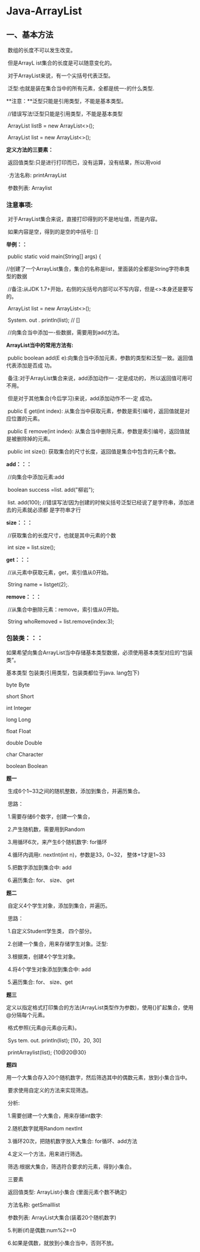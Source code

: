 # Java-ArrayList

## 一、**基本方法**

​	数组的长度不可以发生改变。

​	但是ArrayL ist集合的长度是可以随意变化的。

​	对于ArrayList来说，有一个尖括号<E>代表泛型。

​	泛型:也就是装在集合当中的所有元素，全都是统一-的什么类型.

**注意：**泛型只能是引用类型，不能是基本类型。

​	//错误写法!泛型只能是引用类型，不能是基本类型

​	ArrayList<int> listB = new ArrayList<>();

​	ArrayList<Integer> list = new ArrayList<>();

**定义方法的三要素：**

​	返回值类型:只是进行打印而已，没有运算，没有结果，所以用void

​	·方法名称: printArrayList

​	参数列表: Arraylist

### **注意事项:**

​	对于ArrayList集合来说，直接打印得到的不是地址值，而是内容。	

​	如果内容是空，得到的是空的中括号: []

**举例：：**

​	public static void main(String[] args) {

​		//创建了一个ArrayList集合，集合的名称是list，里面装的全都是String字符串类型的数据

​		//备注:从JDK 1.7+开始，右侧的尖括号内部可以不写内容，但是<>本身还是要写的。

​		ArrayList<String> list = new ArrayList<>();

​		System. out . println(list); // []

​	//向集合当中添加一-些数据，需要用到add方法。

**ArrayList当中的常用方法有:**

​	public boolean add(E e):向集合当中添加元素，参数的类型和泛型一致。返回值代表添加是否成	功。

​	备注:对于ArrayList集合来说，add添加动作一 -定是成功的， 所以返回值可用可不用。

​	但是对于其他集合(今后学习)来说，add添加动作不一-定 成功。

​	public E get(int index): 从集合当中获取元素，参数是索引编号，返回值就是对应位置的元素。

​	public E remove(int index): 从集合当中删除元素，参数是索引编号，返回值就是被删除掉的元素。

​	public int size(): 获取集合的尺寸长度，返回值是集合中包含的元素个数。

**add：：：**

​	//向集合中添加元素:add

​	boolean success =list. add("柳岩");

​	list. add(100); //错误写法!因为创建的时候尖括号泛型已经说了是字符串，添加进去的元素就必须都	是字符串才行

**size：：：**

​	//获取集合的长度尺寸，也就是其中元素的个数

​	int size = list.size();

**get：：：**

​	//从元素中获取元素，get，索引值从0开始。

​	String name = listget(2);.

**remove：：：**

​	//从集合中删除元素：remove，索引值从0开始。

​	String whoRemoved = list.remove(index:3);

### 包装类：：：

如果希望向集合ArrayList当中存储基本类型数据，必须使用基本类型对应的“包装类”。

基本类型					包装类(引用类型，包装类都位于java. lang包下)

byte							Byte

short						Short

int								Integer

long							Long

float							Float

double						Double

char							Character

boolean						Boolean

**题一**

​	生成6个1~33之间的随机整数，添加到集合，并遍历集合。

​	思路：

​		1.需要存储6个数字，创建一个集合， <Integer>

​		2.产生随机数，需要用到Random

​		3.用循环6次，来产生6个随机数字: for循环

​		4.循环内调用r. nextInt(int n)，参数是33，0~32， 整体+1才是1~33

​		5.把数字添加到集合中: add

​		6.遍历集合: for、 size、 get

**题二**

​	自定义4个学生对象，添加到集合，并遍历。

​	思路：

​		1.自定义Student学生类， 四个部分。

​		2.创建一个集合，用来存储学生对象。泛型: <Student>

​		3.根据类，创建4个学生对象。

​		4.将4个学生对象添加到集合中: add

​		5.遍历集合: for、 size、get 

**题三**

​	定义以指定格式打印集合的方法(ArrayList类型作为参数)，使用{}扩起集合，使用@分隔每个元素。

​	格式参照{元素@元素@元素}。

​	Sys tem. out. println(list);		[10，20, 30]

​	printArraylist(list);					{10@20@30}

**题四**

​	用一个大集合存入20个随机数字，然后筛选其中的偶数元素，放到小集合当中。

​	要求使用自定义的方法来实现筛选。

​	分析:

​		1.需要创建一个大集合，用来存储int数字: <Integer>

​		2.随机数字就用Random nextInt

​		3.循环20次，把随机数字放入大集合: for循环、add方法

​		4.定义一个方法，用来进行筛选。

​	筛选:根据大集合，筛选符合要求的元素，得到小集合。

​	三要素

​	返回值类型: ArrayList小集合 (里面元素个数不确定)

​	方法名称: getSmalllist

​	参数列表: ArrayList大集合(装着20个随机数字)

​		5.判断(if)是偶数:num%2==0

​		6.如果是偶数，就放到小集合当中，否则不放。